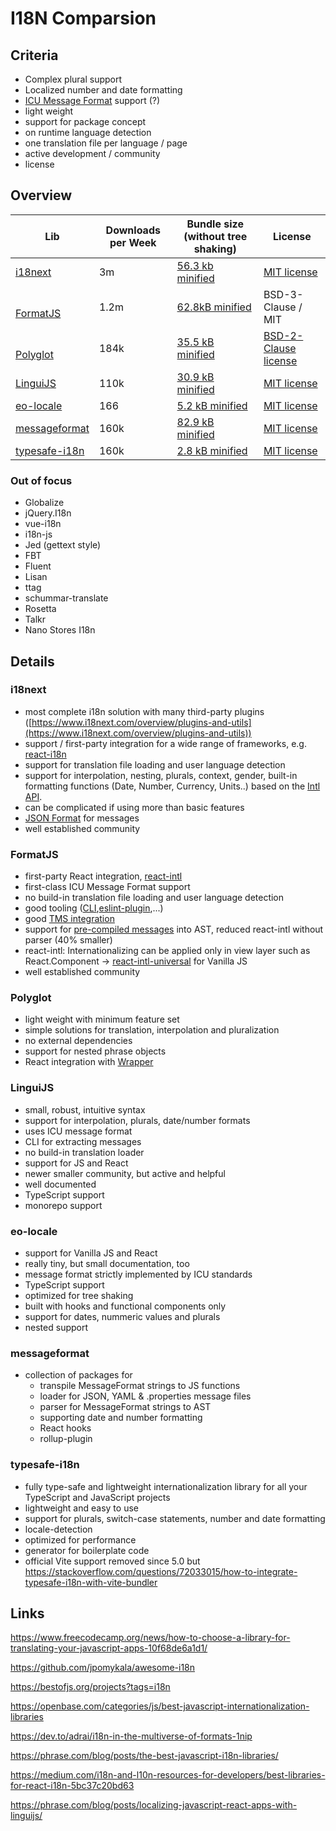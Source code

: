 # I18N Comparsion

## Criteria

- Complex plural support
- Localized number and date formatting
- [ICU Message Format](https://phrase.com/blog/posts/guide-to-the-icu-message-format/) support (?)
- light weight
- support for package concept
- on runtime language detection
- one translation file per language / page
- active development / community
- license

## Overview

| Lib                                                             | Downloads per Week | Bundle size (without tree shaking)                                             | License                                                                           |
| --------------------------------------------------------------- | ------------------ | ------------------------------------------------------------------------------ | --------------------------------------------------------------------------------- |
| [i18next](https://github.com/i18next/i18next)                   | 3m                 | [56.3 kb minified](https://bundlephobia.com/package/i18next@22.0.2)            | [MIT license](https://github.com/i18next/i18next/blob/master/LICENSE)             |
| <br />[FormatJS](https://github.com/formatjs/formatjs)          | 1.2m               | [62.8kB minified](https://bundlephobia.com/package/react-intl@6.2.1)           | BSD-3-Clause / MIT                                                                |
| <br />[Polyglot](https://github.com/airbnb/polyglot.js)<br />   | 184k               | [35.5 kB minified](https://bundlephobia.com/package/node-polyglot@2.4.2)       | [BSD-2-Clause license](https://github.com/airbnb/polyglot.js/blob/master/LICENSE) |
| [LinguiJS](https://github.com/lingui/js-lingui/)                | 110k               | [30.9 kB minified](https://bundlephobia.com/package/@lingui/react@3.15.0)      | [MIT license](https://github.com/lingui/js-lingui/blob/main/LICENSE)              |
| [eo-locale](https://github.com/ibitcy/eo-locale)                | 166                | [5.2 kB minified](https://bundlephobia.com/package/eo-locale@7.4.2)            | [MIT license](https://github.com/ibitcy/eo-locale/blob/master/LICENSE)            |
| [messageformat](https://github.com/messageformat/messageformat) | 160k               | [82.9 kB minified](https://bundlephobia.com/package/@messageformat/core@3.0.1) | [MIT license](https://github.com/messageformat/messageformat/blob/master/LICENSE) |
| [typesafe-i18n](https://github.com/ivanhofer/typesafe-i18n)     | 160k               | [2.8 kB minified](https://bundlephobia.com/package/typesafe-i18n@5.20.0)       | [MIT license](https://github.com/ivanhofer/typesafe-i18n/blob/main/LICENSE)       |

### Out of focus

- Globalize
- jQuery.I18n
- vue-i18n
- i18n-js
- Jed (gettext style)
- FBT
- Fluent
- Lisan
- ttag
- schummar-translate
- Rosetta
- Talkr
- Nano Stores I18n

## Details

### i18next

- most complete i18n solution with many third-party plugins ([https://www.i18next.com/overview/plugins-and-utils](https://www.i18next.com/overview/plugins-and-utils))
- support / first-party integration for a wide range of frameworks, e.g. [react-i18n](https://react.i18next.com/)
- support for translation file loading and user language detection
- support for interpolation, nesting, plurals, context, gender, built-in formatting functions (Date, Number, Currency, Units..) based on the [Intl API](https://developer.mozilla.org/en-US/docs/Web/JavaScript/Reference/Global_Objects/Intl).
- can be complicated if using more than basic features
- [JSON Format](https://www.i18next.com/misc/json-format) for messages
- well established community

### FormatJS

- first-party React integration, [react-intl](https://formatjs.github.io/docs/react-intl/)
- first-class ICU Message Format support
- no build-in translation file loading and user language detection
- good tooling ([CLI](https://formatjs.github.io/docs/tooling/cli/),[eslint-plugin](https://formatjs.github.io/docs/tooling/linter),...)
- good [TMS integration](https://formatjs.github.io/docs/getting-started/message-extraction/#translation-management-system-tms-integration)
- support for [pre-compiled messages](https://formatjs.github.io/docs/guides/advanced-usage/) into AST, reduced react-intl without parser (40% smaller)
- react-intl: Internationalizing can be applied only in view layer such as React.Component -> [react-intl-universal](https://github.com/alibaba/react-intl-universal) for Vanilla JS
- well established community

### Polyglot

- light weight with minimum feature set
- simple solutions for translation, interpolation and pluralization
- no external dependencies
- support for nested phrase objects
- React integration with [Wrapper](https://github.com/nayaabkhan/react-polyglot)

### LinguiJS

- small, robust, intuitive syntax
- support for interpolation, plurals, date/number formats
- uses ICU message format
- CLI for extracting messages
- no build-in translation loader
- support for JS and React
- newer smaller community, but active and helpful
- well documented
- TypeScript support
- monorepo support

### eo-locale

- support for Vanilla JS and React
- really tiny, but small documentation, too
- message format strictly implemented by ICU standards
- TypeScript support
- optimized for tree shaking
- built with hooks and functional components only
- support for dates, nummeric values and plurals
- nested support

### messageformat

- collection of packages for
    - transpile MessageFormat strings to JS functions
    - loader for JSON, YAML & .properties message files
    - parser for MessageFormat strings to AST
    - supporting date and number formatting
    - React hooks
    - rollup-plugin

### typesafe-i18n

- fully type-safe and lightweight internationalization library for all your TypeScript and JavaScript projects
- lightweight and easy to use
- support for plurals, switch-case statements, number and date formatting
- locale-detection
- optimized for performance
- generator for boilerplate code
- official Vite support removed since 5.0 but https://stackoverflow.com/questions/72033015/how-to-integrate-typesafe-i18n-with-vite-bundler

## Links

https://www.freecodecamp.org/news/how-to-choose-a-library-for-translating-your-javascript-apps-10f68de6a1d1/

https://github.com/jpomykala/awesome-i18n

https://bestofjs.org/projects?tags=i18n

https://openbase.com/categories/js/best-javascript-internationalization-libraries

https://dev.to/adrai/i18n-in-the-multiverse-of-formats-1nip

https://phrase.com/blog/posts/the-best-javascript-i18n-libraries/

https://medium.com/i18n-and-l10n-resources-for-developers/best-libraries-for-react-i18n-5bc37c20bd63

https://phrase.com/blog/posts/localizing-javascript-react-apps-with-linguijs/
